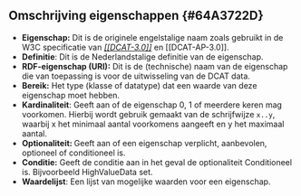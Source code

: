 ## Omschrijving eigenschappen {#64A3722D}
- <b>Eigenschap:</b> Dit is de originele engelstalige naam zoals gebruikt in de W3C specificatie van <a href='https://www.w3.org/TR/vocab-dcat-2' target='_blank'><i>[[DCAT-3.0]]</i></a> en [[DCAT-AP-3.0]].
- <b>Definitie</b>: Dit is de Nederlandstalige definitie van de eigenschap.
- <b>RDF-eigenschap (URI):</b> Dit is de (technische) naam van de eigenschap die van toepassing is voor de uitwisseling van de DCAT data.
- <b>Bereik:</b> Het type (klasse of datatype) dat een waarde van deze eigenschap moet hebben.
- <b>Kardinaliteit</b>: Geeft aan of de eigenschap 0, 1 of meerdere keren mag voorkomen. Hierbij wordt gebruik gemaakt van de schrijfwijze <code>x..y</code>, waarbij x het minimaal aantal voorkomens aangeeft en y het maximaal aantal.
- <b>Optionaliteit: </b>Geeft aan of een eigenschap verplicht, aanbevolen, optioneel of conditioneel is.
- <b>Conditie:</b> Geeft de conditie aan in het geval de optionaliteit Conditioneel is. Bijvoorbeeld HighValueData set.
- <b>Waardelijst</b>: Een lijst van mogelijke waarden voor een eigenschap.
